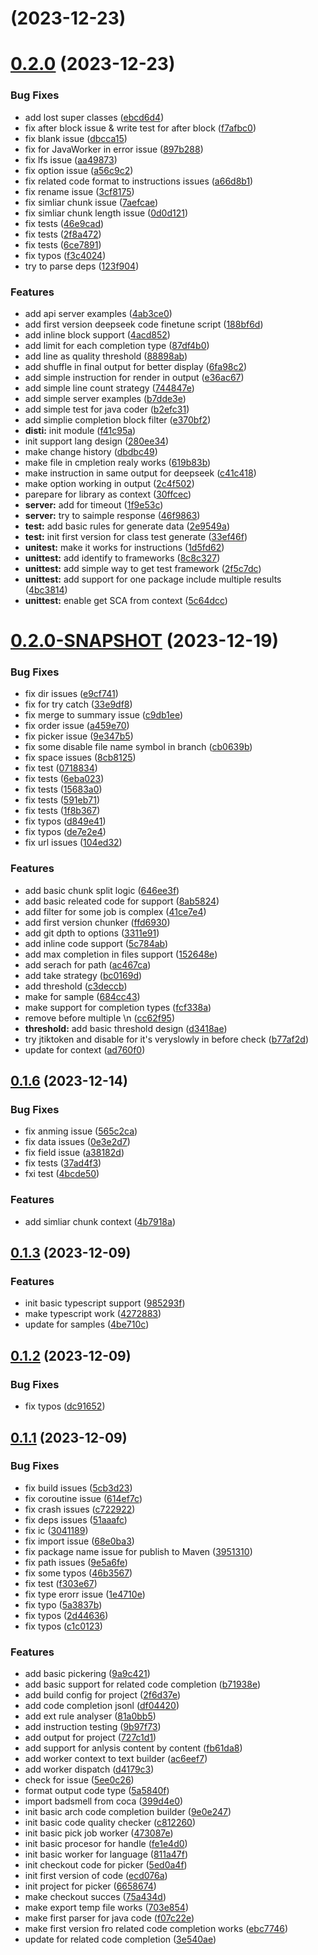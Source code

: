 # [](https://github.com/unit-mesh/unit-eval/compare/v0.2.0...v) (2023-12-23)



# [0.2.0](https://github.com/unit-mesh/unit-eval/compare/v0.2.0-SNAPSHOT...v0.2.0) (2023-12-23)


### Bug Fixes

* add lost super classes ([ebcd6d4](https://github.com/unit-mesh/unit-eval/commit/ebcd6d4ab1b8ab111983f23c2094057c2f613788))
* fix after block issue & write test for after block ([f7afbc0](https://github.com/unit-mesh/unit-eval/commit/f7afbc0f0b1ece9349895a6e7539d56d5d6257d1))
* fix blank issue ([dbcca15](https://github.com/unit-mesh/unit-eval/commit/dbcca155b031192de571eaec1c43434bd45f8f99))
* fix for JavaWorker in error issue ([897b288](https://github.com/unit-mesh/unit-eval/commit/897b288b229a601f2174eb916d74f592e70c098a))
* fix lfs issue ([aa49873](https://github.com/unit-mesh/unit-eval/commit/aa498732e57e60ad1e7d8ea879e4c96a7ba32c1b))
* fix option issue ([a56c9c2](https://github.com/unit-mesh/unit-eval/commit/a56c9c2ad0ac517b2a6c744576bb5e1182acf750))
* fix related code format to instructions issues ([a66d8b1](https://github.com/unit-mesh/unit-eval/commit/a66d8b16e72e9655ec90c7f3ff9a8a62f410e241))
* fix rename issue ([3cf8175](https://github.com/unit-mesh/unit-eval/commit/3cf8175229aeea1c49782d82451d4b8461fb3177))
* fix simliar chunk issue ([7aefcae](https://github.com/unit-mesh/unit-eval/commit/7aefcae8b05f009eafbda90f0bf8875fc1b28a6d))
* fix simliar chunk length issue ([0d0d121](https://github.com/unit-mesh/unit-eval/commit/0d0d121c6dfc5204fa044ae53d1111f4a82c016d))
* fix tests ([46e9cad](https://github.com/unit-mesh/unit-eval/commit/46e9cad4f952fa70c48ab0a00f9332f6e7d90275))
* fix tests ([2f8a472](https://github.com/unit-mesh/unit-eval/commit/2f8a4728bc6c6d87cb224b62487c532863db59a3))
* fix tests ([6ce7891](https://github.com/unit-mesh/unit-eval/commit/6ce7891b26ec9fccd2f03a8210bce22fe85e201d))
* fix typos ([f3c4024](https://github.com/unit-mesh/unit-eval/commit/f3c402487811e9854092ddfe01673ed8547cd7a7))
* try to parse deps ([123f904](https://github.com/unit-mesh/unit-eval/commit/123f9048fea8f5bad20cc3c3ca4438c255ec8d14))


### Features

* add api server examples ([4ab3ce0](https://github.com/unit-mesh/unit-eval/commit/4ab3ce05472e6b0240b2bfd8437d6a8ad2544c45))
* add first version deepseek code finetune script ([188bf6d](https://github.com/unit-mesh/unit-eval/commit/188bf6d6869547789d34ca8266aa178f3f71d566))
* add inline block support ([4acd852](https://github.com/unit-mesh/unit-eval/commit/4acd8527e8d867b2c48b27280ed2105b13ede5be))
* add limit for each completion type ([87df4b0](https://github.com/unit-mesh/unit-eval/commit/87df4b07744b62f891adbb1ab234a0fd13796e1e))
* add line as quality threshold ([88898ab](https://github.com/unit-mesh/unit-eval/commit/88898ab98bdabcc4a447abc1a2ddf3c143d40bfc))
* add shuffle in final output for better display ([6fa98c2](https://github.com/unit-mesh/unit-eval/commit/6fa98c2c0f4b9175fae336e2a62a2acefde5b922))
* add simple instruction for render in output ([e36ac67](https://github.com/unit-mesh/unit-eval/commit/e36ac67d5fb098f3b87dba53ec7d8ed096f428fc))
* add simple line count strategy ([744847e](https://github.com/unit-mesh/unit-eval/commit/744847ee487d2f3c46b405fc05805617b4cc00d3))
* add simple server examples ([b7dde3e](https://github.com/unit-mesh/unit-eval/commit/b7dde3e73a311d16b1719b0c3ebac7e90f1a4f67))
* add simple test for java coder ([b2efc31](https://github.com/unit-mesh/unit-eval/commit/b2efc31313f2a73de31f7143b688414c5593b362))
* add simplie completion block filter ([e370bf2](https://github.com/unit-mesh/unit-eval/commit/e370bf29beeeaf466a8a5406c550109af376d41d))
* **disti:** init module ([f41c95a](https://github.com/unit-mesh/unit-eval/commit/f41c95a767ddc383e0cd4a78428f2267dae0e595))
* init support lang design ([280ee34](https://github.com/unit-mesh/unit-eval/commit/280ee341554117441b8048450332deeb9dc77c18))
* make change history ([dbdbc49](https://github.com/unit-mesh/unit-eval/commit/dbdbc493dde13601cda32de26481f5650de5ebb5))
* make file in cmpletion realy works ([619b83b](https://github.com/unit-mesh/unit-eval/commit/619b83bba69d8a8b5261d4ed1c0bb6fbbf75e194))
* make instruction in same output for deepseek ([c41c418](https://github.com/unit-mesh/unit-eval/commit/c41c4182a0f3a761007afedb0fe9d044d0af5e83))
* make option working in output ([2c4f502](https://github.com/unit-mesh/unit-eval/commit/2c4f502c218fe5ea2ce1675f5d2f72ab7cc4a865))
* parepare for library as context ([30ffcec](https://github.com/unit-mesh/unit-eval/commit/30ffcecbb25e55cbecdfab76a8b928f418848fe1))
* **server:** add for timeout ([1f9e53c](https://github.com/unit-mesh/unit-eval/commit/1f9e53c222d48cd8f77545e8cab2297da04deaf5))
* **server:** try to saimple response ([46f9863](https://github.com/unit-mesh/unit-eval/commit/46f9863ab40307c5c93596ad65dcd69c6cd427ca))
* **test:** add basic rules for generate data ([2e9549a](https://github.com/unit-mesh/unit-eval/commit/2e9549a2a4a995ebd5e350071cf0146b9385ddea))
* **test:** init first version for class test generate ([33ef46f](https://github.com/unit-mesh/unit-eval/commit/33ef46fdd10176d13f06b006c0f5951f71cd73db))
* **unitest:** make it works for instructions ([1d5fd62](https://github.com/unit-mesh/unit-eval/commit/1d5fd621497b41feb605fd28a82988d68fae886e))
* **unittest:** add identify to frameworks ([8c8c327](https://github.com/unit-mesh/unit-eval/commit/8c8c3279ebdb5a6fd45503f1c8ecbac46f8549ea))
* **unittest:** add simple way to get test framework ([2f5c7dc](https://github.com/unit-mesh/unit-eval/commit/2f5c7dc15b1ef2c694ecde0a6235ac8a3f126d39))
* **unittest:** add support for one package include multiple results ([4bc3814](https://github.com/unit-mesh/unit-eval/commit/4bc38142bb9950420256cca2843b45d6212e9c0c))
* **unittest:** enable get SCA from context ([5c64dcc](https://github.com/unit-mesh/unit-eval/commit/5c64dcc78ba31dd6b6a71d8b0821670ad3088e9c))



# [0.2.0-SNAPSHOT](https://github.com/unit-mesh/unit-eval/compare/v0.1.6...v0.2.0-SNAPSHOT) (2023-12-19)


### Bug Fixes

* fix dir issues ([e9cf741](https://github.com/unit-mesh/unit-eval/commit/e9cf74169ce4568c47e31ffbd253754498217a56))
* fix for try catch ([33e9df8](https://github.com/unit-mesh/unit-eval/commit/33e9df830b77575feea7938a6a958d9c296ec3fa))
* fix merge to summary issue ([c9db1ee](https://github.com/unit-mesh/unit-eval/commit/c9db1eea5dee040b5f4f21bcc06d6e84549f7558))
* fix order issue ([a459e70](https://github.com/unit-mesh/unit-eval/commit/a459e7052b384fa8a8cc8b62af50d252253e930c))
* fix picker issue ([9e347b5](https://github.com/unit-mesh/unit-eval/commit/9e347b533fa5dd9ea144c60d9aae10e3e120643c))
* fix some disable file name symbol in branch ([cb0639b](https://github.com/unit-mesh/unit-eval/commit/cb0639bd6a989199971fda0078a7dc6855c5ed29))
* fix space issues ([8cb8125](https://github.com/unit-mesh/unit-eval/commit/8cb8125f97a79d4b71b3fabaf7695e2fd0496ac1))
* fix test ([0718834](https://github.com/unit-mesh/unit-eval/commit/07188344011e4804d22dff816c20a9b61a385d9f))
* fix tests ([6eba023](https://github.com/unit-mesh/unit-eval/commit/6eba023a581cb3fd29c4a16d73bd059d1848d16c))
* fix tests ([15683a0](https://github.com/unit-mesh/unit-eval/commit/15683a05ea215f025fee2cf63da3d9514b863b39))
* fix tests ([591eb71](https://github.com/unit-mesh/unit-eval/commit/591eb7173945db3ba161b009d18b76968225381f))
* fix tests ([1f8b367](https://github.com/unit-mesh/unit-eval/commit/1f8b3677b0f1d6fc7a31c2dc69ec0abd04af50dc))
* fix typos ([d849e41](https://github.com/unit-mesh/unit-eval/commit/d849e4164e170d1976b9d81b02fc4ac75ceca546))
* fix typos ([de7e2e4](https://github.com/unit-mesh/unit-eval/commit/de7e2e4b8084d830753e1f7fc88ea362bcd83f95))
* fix url issues ([104ed32](https://github.com/unit-mesh/unit-eval/commit/104ed32965c513b6ef81616113f2f04e93836fbe))


### Features

* add basic chunk split logic ([646ee3f](https://github.com/unit-mesh/unit-eval/commit/646ee3feaafaad639d0cb70ac66874e78529e21b))
* add basic releated code for support ([8ab5824](https://github.com/unit-mesh/unit-eval/commit/8ab58243056d5611d886ffbfc68e53826c1e634f))
* add filter for some job is complex ([41ce7e4](https://github.com/unit-mesh/unit-eval/commit/41ce7e48743f6fb95234c5f26d370b8e5be4775b))
* add first version chunker ([ffd6930](https://github.com/unit-mesh/unit-eval/commit/ffd69301c9a7b2122556b961cf232e8f26fc5479))
* add git dpth to options ([3311e91](https://github.com/unit-mesh/unit-eval/commit/3311e91cb9f1e4c869fa66291c7f551fffdc87f8))
* add inline code support ([5c784ab](https://github.com/unit-mesh/unit-eval/commit/5c784ab8a78b3cb57299e25816a89699ce3a636a))
* add max completion in files support ([152648e](https://github.com/unit-mesh/unit-eval/commit/152648ed4b58cb7ad525c4b12f56e7e10158fe26))
* add serach for path ([ac467ca](https://github.com/unit-mesh/unit-eval/commit/ac467ca3e3f1efcc90263d8aab6517f70e6a24ca))
* add take strategy ([bc0169d](https://github.com/unit-mesh/unit-eval/commit/bc0169dcfebb5d64c19b27e0f81adfdae31a4b7e))
* add threshold ([c3deccb](https://github.com/unit-mesh/unit-eval/commit/c3deccbe6a53493066c181d08219074a1d6df715))
* make for sample ([684cc43](https://github.com/unit-mesh/unit-eval/commit/684cc43d09db4f8b39db975f57c2e00165717172))
* make support for completion types ([fcf338a](https://github.com/unit-mesh/unit-eval/commit/fcf338aa8befb20a7706a02a0f036e5cf7cbb83b))
* remove before multiple \n ([cc62f95](https://github.com/unit-mesh/unit-eval/commit/cc62f950f5f979047b5edf171f77f28a274c7022))
* **threshold:** add basic threshold design ([d3418ae](https://github.com/unit-mesh/unit-eval/commit/d3418aef48fa8068d5459f3f2ca6007ee7e0d7c7))
* try jtiktoken and disable for it's veryslowly in before check ([b77af2d](https://github.com/unit-mesh/unit-eval/commit/b77af2db4b6a170115f54cec20dc8602bfa71e3d))
* update for context ([ad760f0](https://github.com/unit-mesh/unit-eval/commit/ad760f0f7ebd44c3b3e8328bb39991c8fe9328ae))



## [0.1.6](https://github.com/unit-mesh/unit-eval/compare/v0.1.3...v0.1.6) (2023-12-14)


### Bug Fixes

* fix anming issue ([565c2ca](https://github.com/unit-mesh/unit-eval/commit/565c2ca3bb49b1250983b751e1c9489f8a855ff2))
* fix data issues ([0e3e2d7](https://github.com/unit-mesh/unit-eval/commit/0e3e2d70fe7260d18b13685926dbff2a64dd81c2))
* fix field issue ([a38182d](https://github.com/unit-mesh/unit-eval/commit/a38182da6edb68f999fab28491c961215253008f))
* fix tests ([37ad4f3](https://github.com/unit-mesh/unit-eval/commit/37ad4f3fef10035e2925b7107fa893fcd8a8aca2))
* fxi test ([4bcde50](https://github.com/unit-mesh/unit-eval/commit/4bcde502c38ecf4f6ac4ba7ffb126aa76476d2d9))


### Features

* add simliar chunk context ([4b7918a](https://github.com/unit-mesh/unit-eval/commit/4b7918aaeaece8136769e7fc8956adeffddab33c))



## [0.1.3](https://github.com/unit-mesh/unit-eval/compare/v0.1.2...v0.1.3) (2023-12-09)


### Features

* init basic typescript support ([985293f](https://github.com/unit-mesh/unit-eval/commit/985293fd1e4bccb9590b6567d0dea4084b4ba653))
* make typescript work ([4272883](https://github.com/unit-mesh/unit-eval/commit/42728833e7d7f6d79d8e5540cbb1e20616cef987))
* update for samples ([4be710c](https://github.com/unit-mesh/unit-eval/commit/4be710cb400c004e4704b665442645ed364258ee))



## [0.1.2](https://github.com/unit-mesh/unit-eval/compare/v0.1.1...v0.1.2) (2023-12-09)


### Bug Fixes

* fix typos ([dc91652](https://github.com/unit-mesh/unit-eval/commit/dc916525bc5f1128e7150e62bbdd9589e7459fbe))



## [0.1.1](https://github.com/unit-mesh/unit-eval/compare/66586748d4c65b72e1849aa1f9685273dc2b3c00...v0.1.1) (2023-12-09)


### Bug Fixes

* fix build issues ([5cb3d23](https://github.com/unit-mesh/unit-eval/commit/5cb3d233cc4dba589f9306aa6f3c8e6299f1e8d7))
* fix coroutine issue ([614ef7c](https://github.com/unit-mesh/unit-eval/commit/614ef7c55756f15a85109a5b95a6bfd0bd280b24))
* fix crash issues ([c722922](https://github.com/unit-mesh/unit-eval/commit/c72292280cf2d7132e82f844d0fa65664b8de4fe))
* fix deps issues ([51aaafc](https://github.com/unit-mesh/unit-eval/commit/51aaafcd085b96821b03558ae1e9dfd197b8f9b4))
* fix ic ([3041189](https://github.com/unit-mesh/unit-eval/commit/304118940d0baf8d44578be34ce19066e5e38f44))
* fix import issue ([68e0ba3](https://github.com/unit-mesh/unit-eval/commit/68e0ba3ba7ea9b3a646d9cbdfd0eb22dca62047e))
* fix package name issue for publish to Maven ([3951310](https://github.com/unit-mesh/unit-eval/commit/39513100374a8b5f07ad78ca74ae9e8501cd54f1))
* fix path issues ([9e5a6fe](https://github.com/unit-mesh/unit-eval/commit/9e5a6fe044be865e4ba990dbc34abd2cbd655399))
* fix some typos ([46b3567](https://github.com/unit-mesh/unit-eval/commit/46b35672f4cc4f9e7b0cee6953bf2658e16421f0))
* fix test ([f303e67](https://github.com/unit-mesh/unit-eval/commit/f303e67cec494f1b74673d0ea0a6a1ad5eba1ee5))
* fix type erorr issue ([1e4710e](https://github.com/unit-mesh/unit-eval/commit/1e4710ee3a34431f328e5bf3e9611e7f7afdd20e))
* fix typo ([5a3837b](https://github.com/unit-mesh/unit-eval/commit/5a3837bfdc5580ba82fc98c32145e61e8fb4fe58))
* fix typos ([2d44636](https://github.com/unit-mesh/unit-eval/commit/2d44636b0d5de75f37f942b3ae10c1a544164481))
* fix typos ([c1c0123](https://github.com/unit-mesh/unit-eval/commit/c1c0123552e396b16c9e90a8259c3870d163c1a8))


### Features

* add basic pickering ([9a9c421](https://github.com/unit-mesh/unit-eval/commit/9a9c421d34734ca92b81f1b344ab8acbca272dcb))
* add basic support for related code completion ([b71938e](https://github.com/unit-mesh/unit-eval/commit/b71938ea1c647c403bef0b847044dd4caec2b698))
* add build config for project ([2f6d37e](https://github.com/unit-mesh/unit-eval/commit/2f6d37e64eed8b0df170546bfca8a04dd1e97059))
* add code completion jsonl ([df04420](https://github.com/unit-mesh/unit-eval/commit/df04420987b7c9a96abb417a19f771e7bebf7579))
* add ext rule analyser ([81a0bb5](https://github.com/unit-mesh/unit-eval/commit/81a0bb5df8ebe418f9a0ff0d5ce6c8610e7d12ba))
* add instruction testing ([9b97f73](https://github.com/unit-mesh/unit-eval/commit/9b97f73562fff0811479837e0b7856811f65f917))
* add output for project ([727c1d1](https://github.com/unit-mesh/unit-eval/commit/727c1d12748801137cf8bfa1f33bef1353365f18))
* add support for anlysis content by content ([fb61da8](https://github.com/unit-mesh/unit-eval/commit/fb61da84a3d5c72aa895fb16a3efcebe7edf4f73))
* add worker context to text builder ([ac6eef7](https://github.com/unit-mesh/unit-eval/commit/ac6eef7e578083977ce8f22434dcceffed73c05f))
* add worker dispatch ([d4179c3](https://github.com/unit-mesh/unit-eval/commit/d4179c3873528fdd9801a081fcc3ca5de9833427))
* check for issue ([5ee0c26](https://github.com/unit-mesh/unit-eval/commit/5ee0c26fca30ace3c4668046fecfa7d7fd1143a2))
* format output code type ([5a5840f](https://github.com/unit-mesh/unit-eval/commit/5a5840fd35017f953fbb9072a74e3867f80d0d73))
* import badsmell from coca ([399d4e0](https://github.com/unit-mesh/unit-eval/commit/399d4e000b886441a1263e1b97f881f91b1ccdc4))
* init basic arch code completion builder ([9e0e247](https://github.com/unit-mesh/unit-eval/commit/9e0e247b2b036ece678c695fa846215bf6efebcb))
* init basic code quality checker ([c812260](https://github.com/unit-mesh/unit-eval/commit/c812260086e3cd19daa34828d1f67197b3e3e8a4))
* init basic pick job worker ([473087e](https://github.com/unit-mesh/unit-eval/commit/473087e3607724b7e77f3f8a2fced9f7668f4ddb))
* init basic procesor for handle ([fe1e4d0](https://github.com/unit-mesh/unit-eval/commit/fe1e4d063b0f6908fdb6ae2a85dd9f59b4005539))
* init basic worker for language ([811a47f](https://github.com/unit-mesh/unit-eval/commit/811a47f2e745441721fe3a528d44d11292f0949a))
* init checkout code for picker ([5ed0a4f](https://github.com/unit-mesh/unit-eval/commit/5ed0a4f15fe4b0a1c33865c0dae4f846e4ef389c))
* init first version of code ([ecd076a](https://github.com/unit-mesh/unit-eval/commit/ecd076a56890f4fdedbad2a74cff990d056be5b8))
* init project for picker ([6658674](https://github.com/unit-mesh/unit-eval/commit/66586748d4c65b72e1849aa1f9685273dc2b3c00))
* make checkout succes ([75a434d](https://github.com/unit-mesh/unit-eval/commit/75a434db3bb76aa3419ab51c0d86fe2093834f97))
* make export temp file works ([703e854](https://github.com/unit-mesh/unit-eval/commit/703e854eb6f8fcb9a630ab738b9d151db6498e70))
* make first parser for java code ([f07c22e](https://github.com/unit-mesh/unit-eval/commit/f07c22ef55da8b3731edc7b101ba98273eba6cbe))
* make first version fro related code completion works ([ebc7746](https://github.com/unit-mesh/unit-eval/commit/ebc7746c9d2a1f50863f444920aaf78ff0bb0e75))
* update for related code completion ([3e540ae](https://github.com/unit-mesh/unit-eval/commit/3e540aee1ff3af407194ea45517e8d95d8b74288))



